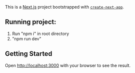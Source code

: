 This is a [Next.js](https://nextjs.org/) project bootstrapped with [`create-next-app`](https://github.com/vercel/next.js/tree/canary/packages/create-next-app).

## Running project:

1. Run "npm i" in root directory
2. "npm run dev"

## Getting Started

Open [http://localhost:3000](http://localhost:3000) with your browser to see the result.